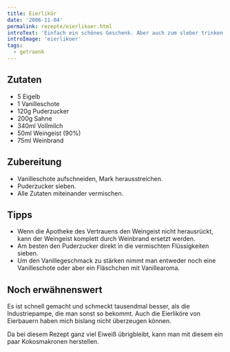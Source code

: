 ```yaml
---
title: Eierlikör
date: '2006-11-04'
permalink: rezepte/eierlikoer.html
introText: 'Einfach ein schönes Geschenk. Aber auch zum sleber trinken verdammt lecker.'
introImage: 'eierlikoer'
tags:
  - getraenk
---
```


## Zutaten

- 5 Eigelb
- 1 Vanilleschote
- 120g Puderzucker
- 200g Sahne
- 340ml Vollmilch
- 50ml Weingeist (90%)
- 75ml Weinbrand

## Zubereitung

- Vanilleschote aufschneiden, Mark herausstreichen.
- Puderzucker sieben.
- Alle Zutaten miteinander vermischen.

## Tipps

- Wenn die Apotheke des Vertrauens den Weingeist nicht herausrückt, kann der Weingeist komplett durch Weinbrand ersetzt werden.
- Am besten den Puderzucker direkt in die vermischten Flüssigkeiten sieben.
- Um den Vanillegeschmack zu stärken nimmt man entweder noch eine Vanilleschote oder aber ein Fläschchen mit Vanillearoma.

## Noch erwähnenswert

Es ist schnell gemacht und schmeckt tausendmal besser, als die Industriepampe, die man sonst so bekommt. Auch die Eierliköre von Eierbauern haben mich bislang nicht überzeugen können.

Da bei diesem Rezept ganz viel Eiweiß übrigbleibt, kann man mit diesem ein paar Kokosmakronen herstellen.


